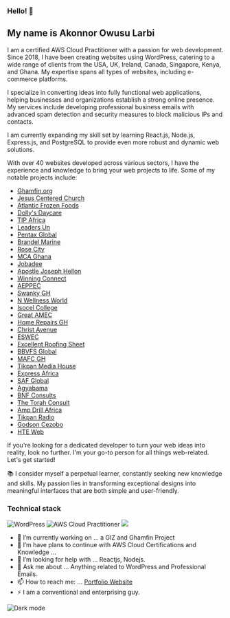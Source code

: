 ### Hello!  👋

## My name is Akonnor Owusu Larbi
I am a certified AWS Cloud Practitioner with a passion for web development. Since 2018, I have been creating websites using WordPress, catering to a wide range of clients from the USA, UK, Ireland, Canada, Singapore, Kenya, and Ghana. My expertise spans all types of websites, including e-commerce platforms.

I specialize in converting ideas into fully functional web applications, helping businesses and organizations establish a strong online presence. My services include developing professional business emails with advanced spam detection and security measures to block malicious IPs and contacts.

I am currently expanding my skill set by learning React.js, Node.js, Express.js, and PostgreSQL to provide even more robust and dynamic web solutions.

With over 40 websites developed across various sectors, I have the experience and knowledge to bring your web projects to life. Some of my notable projects include:

- [Ghamfin.org](https://www.ghamfin.org)
- [Jesus Centered Church](https://www.jesuscenteredchurch.com)
- [Atlantic Frozen Foods](https://www.atlanticfrozenfoodsca.com)
- [Dolly's Daycare](https://www.dollysdaycare.com)
- [TIP Africa](https://www.tipafrica.org)
- [Leaders Un](https://www.leadersun.org)
- [Pentax Global](https://www.pentaxglobal.com)
- [Brandel Marine](https://www.brandelmarine.com)
- [Rose City](https://www.rosecityps.com)
- [MCA Ghana](https://www.mcaghana.com)
- [Jobadee](https://www.jobadee.com)
- [Apostle Joseph Hellon](https://www.apostlejosephhellon.com)
- [Winning Connect](https://www.winningconnect.com)
- [AEPPEC](https://www.aeppec.org)
- [Swanky GH](https://www.swankygh.com)
- [N Wellness World](https://www.nwellnessworld.com)
- [Isocel College](https://www.isocelcollege.com)
- [Great AMEC](https://www.greatamec.com)
- [Home Repairs GH](https://www.homerepairsgh.com)
- [Christ Avenue](https://www.christavenue-gh.com)
- [ESWEC](https://www.eswec.com)
- [Excellent Roofing Sheet](https://www.excellentroofingsheet.com)
- [BBVFS Global](https://www.bbvfsglobal.com)
- [MAFC GH](https://www.mafcgh.com)
- [Tikpan Media House](https://www.tikpanmediahouse.com)
- [Express Africa](https://www.express-africa.com)
- [SAF Global](https://www.safglobal.org)
- [Agyabama](https://www.agyabama.com)
- [BNF Consults](https://www.bnfconsults.com)
- [The Torah Consult](https://www.thetorahconsult.org)
- [Amp Drill Africa](https://www.ampdrillafrica.com)
- [Tikpan Radio](https://www.tikpanradio.com)
- [Godson Cezobo](https://www.godsoncezobo.com)
- [HTE Web](https://www.hteweb.com)

If you're looking for a dedicated developer to turn your web ideas into reality, look no further. I'm your go-to person for all things web-related. Let's get started!


📚 I consider myself a perpetual learner, constantly seeking new knowledge and skills. My passion lies in transforming exceptional designs into meaningful interfaces that are both simple and user-friendly.


### Technical stack
![WordPress](https://img.shields.io/badge/WordPress-21759B?style=for-the-badge&logo=wordpress&logoColor=white) ![AWS Cloud Practitioner](https://img.shields.io/badge/AWS_Cloud_Practitioner-232F3E?style=for-the-badge&logo=amazonaws&logoColor=white) ![](https://img.shields.io/badge/JavaScript-F7DF1E?style=for-the-badge&logo=javascript&logoColor=black)

- 🔭 I’m currently working on ... a GIZ and Ghamfin Project
- 🌱 I’m  have plans to continue with AWS Cloud Certifications and Knowledge ...
- 🤔 I’m looking for help with ... Reactjs, Nodejs.
- 💬 Ask me about ... Anything related to WordPress and Professional Emails.
- 📫 How to reach me: ...  [Portfolio Website](https://hteweb.com/)
- ⚡ I am a conventional and enterprising guy.


![Dark mode](https://github.com/github-dark.png#gh-dark-mode-only)
